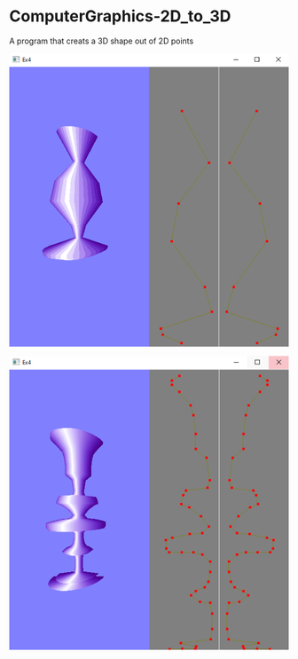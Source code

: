 # ComputerGraphics-2D_to_3D
A program that creats a 3D shape out of 2D points

![alt text](https://github.com/SonyaYelin/ComputerGraphics-2D_to_3D/blob/master/2D_to_3D_.PNG)

![alt text](https://github.com/SonyaYelin/ComputerGraphics-2D_to_3D/blob/master/2D_to_3D.PNG)
